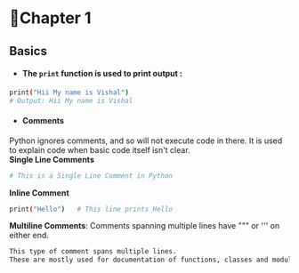 # 📝Chapter 1  
## Basics

- #### The ```print``` function is used to print output :
```bash
print("Hii My name is Vishal")
# Output: Hii My name is Vishal
```


- #### Comments
Python ignores comments, and so will not execute code in there. It is used to explain code when basic code itself isn't clear.<br>
**Single Line Comments**
```bash
# This is a Single Line Comment in Python
```

**Inline Comment**
```bash
print("Hello")   # This line prints Hello 
```

**Multiline Comments**: Comments spanning multiple lines have """ or ''' on either end.
```bash
This type of comment spans multiple lines.
These are mostly used for documentation of functions, classes and modules.
```
